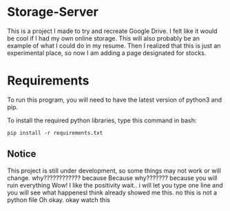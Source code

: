 # Storage-Server
This is a project I made to try and recreate Google Drive. I felt like it would be cool if I had my own online storage.
This will also probably be an example of what I could do in my resume. Then I realized that this is just an experimental place, so now I am adding a page designated for stocks.

# Requirements
To run this program, you will need to have the latest version of python3 and pip.

To install the required python libraries, type this command in bash:
```
pip install -r requirements.txt
```
## Notice
This project is still under development, so some things may not work or will change.
why???????????? because Because why??????? because you will ruin everything Wow! I like the positivity wait.. i will let you type one line and you will see what happenesI think already showed me this. no this is not a python file Oh okay. okay watch this
